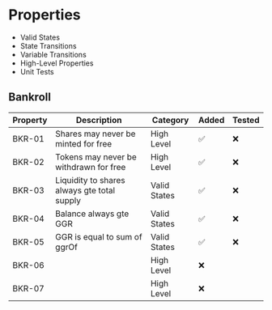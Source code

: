# Properties

- Valid States
- State Transitions
- Variable Transitions
- High-Level Properties
- Unit Tests

## Bankroll

| Property | Description                                 | Category     | Added | Tested |
| -------- | ------------------------------------------- | ------------ | ----- | ------ |
| BKR-01   | Shares may never be minted for free         | High Level   | ✅    | ❌     |
| BKR-02   | Tokens may never be withdrawn for free      | High Level   | ✅    | ❌     |
| BKR-03   | Liquidity to shares always gte total supply | Valid States | ✅    | ❌     |
| BKR-04   | Balance always gte GGR                      | Valid States | ✅    | ❌     |
| BKR-05   | GGR is equal to sum of ggrOf                | Valid States | ✅    | ❌     |
| BKR-06   |                                             | High Level   | ❌    |        |
| BKR-07   |                                             | High Level   | ❌    |        |
